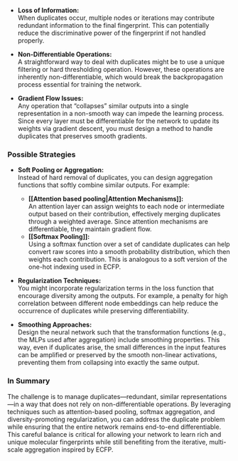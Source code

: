 - **Loss of Information:**  
    When duplicates occur, multiple nodes or iterations may contribute redundant information to the final fingerprint. This can potentially reduce the discriminative power of the fingerprint if not handled properly.
    
- **Non-Differentiable Operations:**  
    A straightforward way to deal with duplicates might be to use a unique filtering or hard thresholding operation. However, these operations are inherently non-differentiable, which would break the backpropagation process essential for training the network.
- **Gradient Flow Issues:**  
    Any operation that “collapses” similar outputs into a single representation in a non-smooth way can impede the learning process. Since every layer must be differentiable for the network to update its weights via gradient descent, you must design a method to handle duplicates that preserves smooth gradients.
    

### Possible Strategies

- **Soft Pooling or Aggregation:**  
    Instead of hard removal of duplicates, you can design aggregation functions that softly combine similar outputs. For example:
    
    - **[[Attention based pooling|Attention Mechanisms]]:**  
        An attention layer can assign weights to each node or intermediate output based on their contribution, effectively merging duplicates through a weighted average. Since attention mechanisms are differentiable, they maintain gradient flow.
    - **[[Softmax Pooling]]:**  
        Using a softmax function over a set of candidate duplicates can help convert raw scores into a smooth probability distribution, which then weights each contribution. This is analogous to a soft version of the one-hot indexing used in ECFP.
- **Regularization Techniques:**  
    You might incorporate regularization terms in the loss function that encourage diversity among the outputs. For example, a penalty for high correlation between different node embeddings can help reduce the occurrence of duplicates while preserving differentiability.
    
- **Smoothing Approaches:**  
    Design the neural network such that the transformation functions (e.g., the MLPs used after aggregation) include smoothing properties. This way, even if duplicates arise, the small differences in the input features can be amplified or preserved by the smooth non-linear activations, preventing them from collapsing into exactly the same output.
    

### In Summary

The challenge is to manage duplicates—redundant, similar representations—in a way that does not rely on non-differentiable operations. By leveraging techniques such as attention-based pooling, softmax aggregation, and diversity-promoting regularization, you can address the duplicate problem while ensuring that the entire network remains end-to-end differentiable. This careful balance is critical for allowing your network to learn rich and unique molecular fingerprints while still benefiting from the iterative, multi-scale aggregation inspired by ECFP.